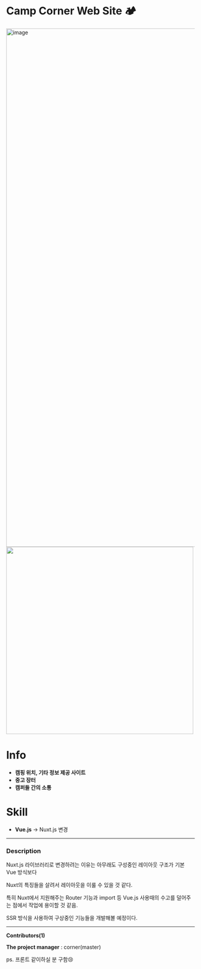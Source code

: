 

# Camp Corner Web Site 🏕




<img width="1384" alt="image" src="https://user-images.githubusercontent.com/68332735/169677038-aaf03e94-2384-42fb-8101-8d56174373a8.png">





<img src="https://images.unsplash.com/photo-1492648272180-61e45a8d98a7?ixid=MXwxMjA3fDB8MHxwaG90by1wYWdlfHx8fGVufDB8fHw%3D&ixlib=rb-1.2.1&auto=format&fit=crop&w=1350&q=80" weight="700px" height="500px">



# Info

- **캠핑 위치, 기타 정보 제공 사이트**
- **중고 장터**
- **캠퍼들 간의 소통**


# Skill

- **Vue.js** -> Nuxt.js 변경

---

###   Description

Nuxt.js 라이브러리로 변경하려는 이유는 아무래도 구성중인 레이아웃 구조가 기본 Vue 방식보다 

Nuxt의 특징들을 살려서 레이아웃을 이룰 수 있을 것 같다.

특히 Nuxt에서 지원해주는 Router 기능과 import 등 Vue.js 사용때의 수고를 덜어주는 점에서 작업에 용이할 것 같음.

SSR 방식을 사용하여 구상중인 기능들을 개발해볼 예정이다.



---





**Contributors(1)**

**The project manager** : corner(master) 

ps. 프론트 같이하실 분 구함😢


